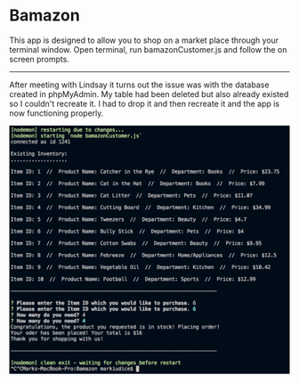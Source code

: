 # Bamazon

This app is designed to allow you to shop on a market place through your terminal window.  Open terminal, run bamazonCustomer.js and follow the on screen prompts.


______________________________________________________________________________________________________



<!-- I was able to get the app running through the first prompt, but after that it crashes during the second.  Each time I tried to fix something to get it working something else would break along the first prompt.  I now have just the first prompt working still, but it does not properly display the item IDs anymore and I have no ideo why.

![](screenShots/1.png)
![](screenShots/2.png) -->

After meeting with Lindsay it turns out the issue was with the database created in phpMyAdmin.  My table had been deleted but also already existed so I couldn't recreate it.  I had to drop it and then recreate it and the app is now functioning properly.

![](screenShots/working.png)